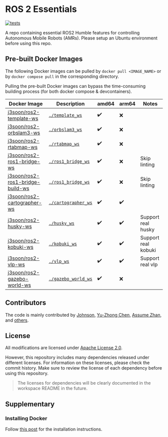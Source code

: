 # ROS 2 Essentials

[![tests](https://img.shields.io/github/actions/workflow/status/j3soon/ros2-essentials/test-common.yaml?label=tests)](https://github.com/j3soon/ros2-essentials/actions/workflows/test-common.yaml)

A repo containing essential ROS2 Humble features for controlling Autonomous Mobile Robots (AMRs). Please setup an Ubuntu environment before using this repo.

## Pre-built Docker Images

The following Docker images can be pulled by `docker pull <IMAGE_NAME>` or by `docker compose pull` in the corresponding directory.

Pulling the pre-built Docker images can bypass the time-consuming building process (for both docker compose & devcontainers).

| Docker Image | Description | amd64 | arm64 | Notes |
|--------------|-------------|-------|-------|-------|
| [j3soon/ros2-template-ws](https://hub.docker.com/r/j3soon/ros2-template-ws/tags) | [`./template_ws`](./template_ws) | ✔️ | ❌ | |
| [j3soon/ros2-orbslam3-ws](https://hub.docker.com/r/j3soon/ros2-orbslam3-ws/tags) | [`./orbslam3_ws`](./orbslam3_ws) | ✔️ | ❌ | |
| [j3soon/ros2-rtabmap-ws](https://hub.docker.com/r/j3soon/ros2-rtabmap-ws/tags) | [`./rtabmap_ws`](./rtabmap_ws) | ✔️ | ❌ | |
| [j3soon/ros2-ros1-bridge-ws](https://hub.docker.com/r/j3soon/ros2-ros1-bridge-ws/tags) | [`./ros1_bridge_ws`](./ros1_bridge_ws) | ✔️ | ❌ | Skip linting |
| [j3soon/ros2-ros1-bridge-build-ws](https://hub.docker.com/r/j3soon/ros2-ros1-bridge-build-ws/tags) | [`./ros1_bridge_ws`](./ros1_bridge_ws) | ✔️ | ❌ | Skip linting |
| [j3soon/ros2-cartographer-ws](https://hub.docker.com/r/j3soon/ros2-cartographer-ws/tags) | [`./cartographer_ws`](./cartographer_ws) | ✔️ | ✔️ | |
| [j3soon/ros2-husky-ws](https://hub.docker.com/r/j3soon/ros2-husky-ws/tags) | [`./husky_ws`](./husky_ws) | ✔️ | ✔️ | Support real husky |
| [j3soon/ros2-kobuki-ws](https://hub.docker.com/r/j3soon/ros2-kobuki-ws/tags) | [`./kobuki_ws`](./kobuki_ws) | ✔️ | ✔️ | Support real kobuki |
| [j3soon/ros2-vlp-ws](https://hub.docker.com/r/j3soon/ros2-vlp-ws/tags) | [`./vlp_ws`](./vlp_ws) | ✔️ | ✔️ | Support real vlp |
| [j3soon/ros2-gazebo-world-ws](https://hub.docker.com/r/j3soon/ros2-gazebo-world-ws/tags) | [`./gazebo_world_ws`](./vlp_ws) | ✔️ | ❌️ | |

## Contributors

The code is mainly contributed by [Johnson](https://github.com/j3soon), [Yu-Zhong Chen](https://github.com/YuZhong-Chen), [Assume Zhan](https://github.com/Assume-Zhan), and [others](https://github.com/j3soon/ros2-essentials/graphs/contributors).

## License

All modifications are licensed under [Apache License 2.0](./LICENSE).

However, this repository includes many dependencies released under different licenses. For information on these licenses, please check the commit history. Make sure to review the license of each dependency before using this repository.

> The licenses for dependencies will be clearly documented in the workspace README in the future.

## Supplementary

### Installing Docker

Follow [this post](https://tutorial.j3soon.com/docker/installation/) for the installation instructions.
